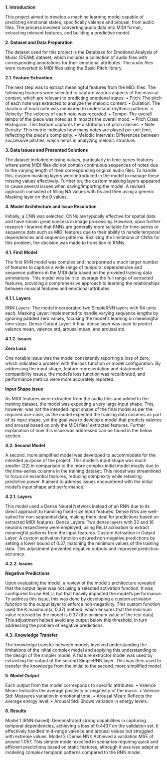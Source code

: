 **1.	Introduction**

This project aimed to develop a machine learning model capable of predicting emotional states, specifically valence and arousal, from audio files. The process involved converting audio data into MIDI format, extracting relevant features, and building a predictive model.

**2.	Dataset and Data Preparation**

The dataset used for this project is the Database for Emotional Analysis of Music (DEAM) dataset, which includes a collection of audio files with corresponding annotations for their emotional attributes. The audio files were converted to MIDI files using the Basic Pitch library.

**2.1.	Feature Extraction**

The next step was to extract meaningful features from the MIDI files. The following features were selected to capture various aspects of the musical content, which are relevant to predicting emotional states:
•	Pitch: The pitch of each note was extracted to analyze the melodic content.
•	Duration: The duration of each note was measured to understand rhythmic patterns.
•	Velocity: The velocity of each note was recorded.
•	Tempo: The overall tempo of the piece was noted as it impacts the overall mood.
•	Pitch Class Histogram: This feature captures the distribution of pitch classes.
•	Note Density: This metric indicates how many notes are played per unit time, reflecting the piece's complexity.
•	Melodic Intervals: Differences between successive pitches, which helps in analyzing melodic structure.

**3.	Data Issues and Presented Solutions**

The dataset included missing values, particularly in time-series features where some MIDI files did not contain continuous sequences of notes due to the varying length of their corresponding original audio files. To handle this, custom masking layers were introduced in the model to manage these missing values effectively. Further on, the custom masking layers appeared to cause several issues when saving/importing the model. 
A revised approach consisted of filling NA values with 0s and then using a generic Masking layer on the 0 values. 

**4.	Model Architecture and Issue Resolution**

Initially, a CNN was selected. CNNs are typically effective for spatial data and have shown great success in image processing. However, upon further research I learned that RNNs are generally more suitable for time-series or sequence data such as MIDI features due to their ability to handle temporal dependencies and sequence patterns.
Realizing the limitations of CNNs for this problem, the decision was made to transition to RNNs. 

**4.1.	First Model**

The first RNN model was complex and incorporated a much larger number of features to capture a wide range of temporal dependencies and sequence patterns in the MIDI 
data based on the provided training data annotations. This model was built to leverage the full range of extracted features, providing a comprehensive approach to learning the relationships between musical features and emotional attributes.

**4.1.1.	Layers**

RNN Layers: The model incorporated two SimpleRNN layers with 64 units each.
Masking Layer: Implemented to handle varying sequence lengths by ignoring padded zero values, focusing the model's learning on meaningful time steps.
Dense Output Layer: A final dense layer was used to predict valence mean, valence std, arousal mean, and arousal std.

**4.1.2.	Issues**

**Zero Loss**

One notable issue was the model consistently reporting a loss of zero, which indicated a problem with the loss function or model configuration. By addressing the input shape, feature representation and data/model compatibility issues, the model’s loss function was recalibrated, and performance metrics were more accurately reported.

**Input Shape Issue**

As MIDI features were extracted from the audio files and added to the training dataset, the model was expecting a very large input shape. This, however, was not the intended input shape of the final model as per the required use-case, as the model expected the training data columns as part of its input shape, yet the goal was to develop a model that predicts valence and arousal based on only the MIDI files’ extracted features. Further explanation of how this issue was addressed can be found in the below section.

**4.2.	Second Model**

A second, more simplified model was developed to accommodate for the intended purpose of the project. This model’s input shape was much smaller (22) in comparison to the more complex initial model mostly due to the time-series columns in the training dataset. This model was streamlined to focus on essential features, reducing complexity while retaining predictive power. It aimed to address issues encountered with the initial model’s input shape and performance.

**4.2.1.	Layers**

This model used a Dense Neural Network instead of an RNN due to its direct approach to handling fixed-size input features. Dense NNs are well-suited for non-sequential data, making them ideal for predictions based on extracted MIDI features.
Dense Layers: Two dense layers with 32 and 16 neurons respectively were employed, using ReLU activation to extract meaningful patterns from the input features.
Custom Activation in Output Layer: A custom activation function ensured non-negative predictions by setting a lower bound of 0.37, matching the minimum values of the training data. This adjustment prevented negative outputs and improved prediction accuracy.

**4.2.2.	Issues**

**Negative Predictions**

Upon evaluating the model, a review of the model’s architecture revealed that the output layer was not using a selected activation function. It was configured to use ReLU, but that heavily impacted the model’s performance. To address this issue, this was done by developing a custom activation function to the output layer to enforce non-negativity. This custom function used the K.maximum(x, 0.37) method, which ensures that the minimum value returned by the model is 0.37 (the minimum value of the test data). This adjustment helped avoid any output below this threshold, in turn addressing the problem of negative predictions.

**4.3.	Knowledge Transfer**

The knowledge transfer between models involved understanding the limitations of the initial complex model and applying this understanding to the design of the simpler model.
A feature extractor model was used by extracting the output of the second SimpleRNN layer. This was then used to transfer the knowledge from the initial to the second, more simplified model.

**5.	Model Output**

Each output from the model corresponds to specific attributes:
•	Valence Mean: Indicates the average positivity or negativity of the music.
•	Valence Std: Measures variation in emotional tone.
•	Arousal Mean: Reflects the average energy level.
•	Arousal Std: Shows variation in energy levels.

**6.	Results**

Model 1 (RNN-based): Demonstrated strong capabilities in capturing temporal dependencies, achieving a loss of 0.4437 on the validation set. It effectively handled mid-range valence and arousal values but struggled with extreme values.
Model 2 (Dense NN): Achieved a validation MSE of around 1.057. This simpler model excelled in scenarios requiring quick and efficient predictions based on static features, although it was less adept at modeling complex temporal patterns compared to the RNN model.
